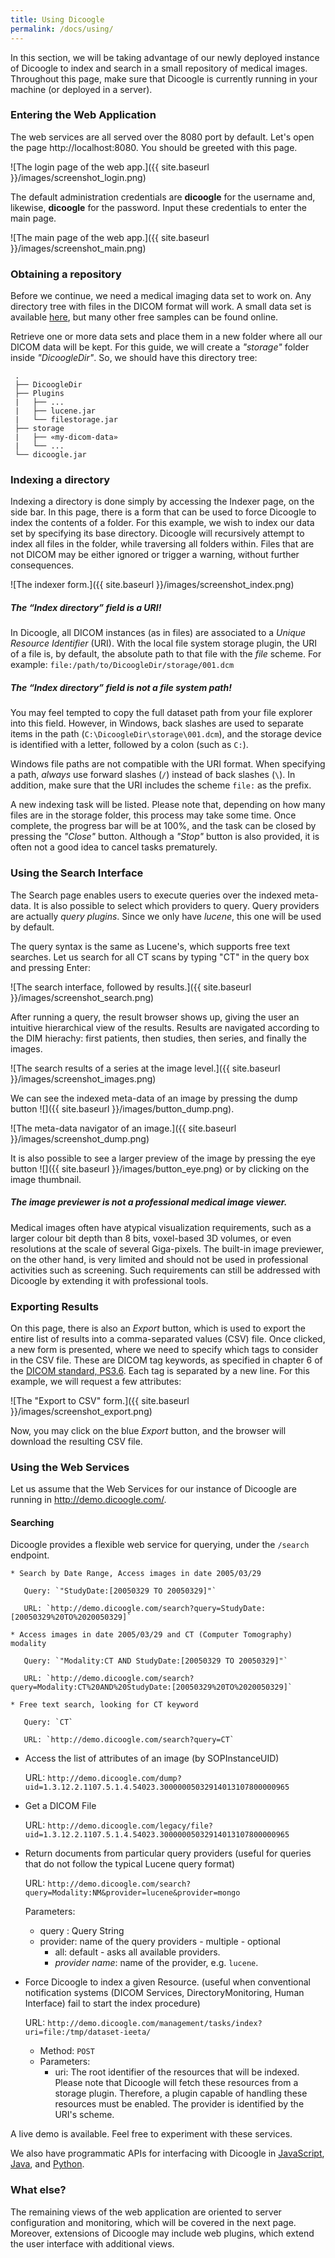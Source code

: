 ```yaml
---
title: Using Dicoogle
permalink: /docs/using/
---
```


In this section, we will be taking advantage of our newly deployed instance of Dicoogle to index and search in a small repository of medical images. Throughout this page, make sure that Dicoogle is currently running in your machine (or deployed in a server).

### Entering the Web Application

The web services are all served over the 8080 port by default. Let's open the page http://localhost:8080. You should be greeted with this page.

![The login page of the web app.]({{ site.baseurl }}/images/screenshot_login.png)

The default administration credentials are **dicoogle** for the username and, likewise, **dicoogle** for the password. Input these credentials to enter the main page.

![The main page of the web app.]({{ site.baseurl }}/images/screenshot_main.png)

### Obtaining a repository

Before we continue, we need a medical imaging data set to work on. Any directory tree with files in the DICOM format will work. A small data set is available [here](https://www.dropbox.com/sh/3enxs2h4h0m4ubz/AABqSdJ-OqPsR_CtcWeGMnBSa?dl=0), but many other free samples can be found online.

Retrieve one or more data sets and place them in a new folder where all our DICOM data will be kept. For this guide, we will create a _"storage"_ folder inside _"DicoogleDir"_. So, we should have this directory tree:

```
 .
 ├── DicoogleDir
 ├── Plugins
 |   ├── ...
 |   ├── lucene.jar
 |   └── filestorage.jar
 ├── storage
 |   ├── «my-dicom-data»
 |   └── ...
 └── dicoogle.jar
```

### Indexing a directory

Indexing a directory is done simply by accessing the Indexer page, on the side bar. In this page, there is a form that can be used to force Dicoogle to index the contents of a folder. For this example, we wish to index our data set by specifying its base directory. Dicoogle will recursively attempt to index all files in the folder, while traversing all folders within. Files that are not DICOM may be either ignored or trigger a warning, without further consequences.

![The indexer form.]({{ site.baseurl }}/images/screenshot_index.png)

<div class="note info">
  <h5>The “Index directory” field is a URI!</h5>
  <p>In Dicoogle, all DICOM instances (as in files) are associated to a <em>Unique Resource Identifier</em> (URI). With the local file system storage plugin, the URI of a file is, by default, the absolute path to that file with the <em>file</em> scheme. For example: <code>file:/path/to/DicoogleDir/storage/001.dcm</code>
  </p>
</div>

<div class="note warning">
  <h5>The “Index directory” field is not a file system path!</h5>
  <p>You may feel tempted to copy the full dataset path from your file explorer into this field. However, in Windows, back slashes are used to separate items in the path (<code>C:\DicoogleDir\storage\001.dcm</code>), and the storage device is identified with a letter, followed by a colon (such as <code>C:</code>).</p>
  
  <p> Windows file paths are not compatible with the URI format. When specifying a path, <em>always</em> use forward slashes (<code>/</code>) instead of back slashes (<code>\</code>). In addition, make sure that the URI includes the scheme <code>file:</code> as the prefix.</p>
</div>

A new indexing task will be listed. Please note that, depending on how many files are in the storage folder, this process may take some time.
Once complete, the progress bar will be at 100%, and the task can be closed by pressing the _"Close"_ button. Although a _"Stop"_ button is also provided, it is often not a good idea to cancel tasks prematurely.

### Using the Search Interface

The Search page enables users to execute queries over the indexed meta-data. It is also possible to select which providers to query. Query providers are actually _query plugins_. Since we only have _lucene_, this one will be used by default.

The query syntax is the same as Lucene's, which supports free text searches. Let us search for all CT scans by typing "CT" in the query box and pressing Enter:

![The search interface, followed by results.]({{ site.baseurl }}/images/screenshot_search.png)

After running a query, the result browser shows up, giving the user an intuitive hierarchical view of the results. Results are navigated according to the DIM hierachy: first patients, then studies, then series, and finally the images.

![The search results of a series at the image level.]({{ site.baseurl }}/images/screenshot_images.png)

We can see the indexed meta-data of an image by pressing the dump button ![]({{ site.baseurl }}/images/button_dump.png).

![The meta-data navigator of an image.]({{ site.baseurl }}/images/screenshot_dump.png)

It is also possible to see a larger preview of the image by pressing the eye button ![]({{ site.baseurl }}/images/button_eye.png) or by clicking on the image thumbnail.

<div class="note info">
  <h5>The image previewer is not a professional medical image viewer.</h5>
  <p>Medical images often have atypical visualization requirements, such as a larger colour bit depth than 8 bits, voxel-based 3D volumes, or even resolutions at the scale of several Giga-pixels. The built-in image previewer, on the other hand, is very limited and should not be used in professional activities such as screening. Such requirements can still be addressed with Dicoogle by extending it with professional tools.</p>
</div>

### Exporting Results

 On this page, there is also an _Export_ button, which is used to export the entire list of results into a comma-separated values (CSV) file. Once clicked, a new form is presented, where we need to specify which tags to consider in the CSV file. These are DICOM tag keywords, as specified in chapter 6 of the [DICOM standard, PS3.6](http://dicom.nema.org/medical/dicom/current/output/chtml/part06/chapter_6.html). Each tag is separated by a new line. For this example, we will request a few attributes:

![The "Export to CSV" form.]({{ site.baseurl }}/images/screenshot_export.png)

Now, you may click on the blue _Export_ button, and the browser will download the resulting CSV file.

### Using the Web Services

Let us assume that the Web Services for our instance of Dicoogle are running in http://demo.dicoogle.com/.
 
#### Searching

Dicoogle provides a flexible web service for querying, under the `/search` endpoint.
  
    * Search by Date Range, Access images in date 2005/03/29

       Query: `"StudyDate:[20050329 TO 20050329]"`
       
       URL: `http://demo.dicoogle.com/search?query=StudyDate:[20050329%20TO%2020050329]`
    
    * Access images in date 2005/03/29 and CT (Computer Tomography) modality
        
       Query: `"Modality:CT AND StudyDate:[20050329 TO 20050329]"`
       
       URL: `http://demo.dicoogle.com/search?query=Modality:CT%20AND%20StudyDate:[20050329%20TO%2020050329]`

    * Free text search, looking for CT keyword

       Query: `CT`
       
       URL: `http://demo.dicoogle.com/search?query=CT`

  * Access the list of attributes of an image (by SOPInstanceUID)

     URL: `http://demo.dicoogle.com/dump?uid=1.3.12.2.1107.5.1.4.54023.30000005032914013107800000965`
  
  * Get a DICOM File

     URL: `http://demo.dicoogle.com/legacy/file?uid=1.3.12.2.1107.5.1.4.54023.30000005032914013107800000965`

  * Return documents from particular query providers (useful for queries that do not follow the typical Lucene query format)
  
    URL: `http://demo.dicoogle.com/search?query=Modality:NM&provider=lucene&provider=mongo`
    
    Parameters:
      - query : Query String
      - provider: name of the query providers - multiple - optional
         - all: default - asks all available providers.
         - _provider name_: name of the provider, e.g. `lucene`.

  * Force Dicoogle to index a given Resource. (useful when conventional notification systems (DICOM Services, DirectoryMonitoring, Human Interface) fail to start the index procedure)

    URL: `http://demo.dicoogle.com/management/tasks/index?uri=file:/tmp/dataset-ieeta/`
    
    - Method: `POST`
    - Parameters:
      - uri: The root identifier of the resources that will be indexed. Please note that Dicoogle will fetch these resources from a storage plugin. Therefore, a plugin capable of handling these resources must be enabled. The provider is identified by the URI's scheme.

A live demo is available. Feel free to experiment with these services.

We also have programmatic APIs for interfacing with Dicoogle in [JavaScript](https://github.com/bioinformatics-ua/dicoogle-client-js), [Java](https://github.com/bioinformatics-ua/dicoogle-java), and [Python](https://github.com/bioinformatics-ua/dicoogle-python).

### What else?

The remaining views of the web application are oriented to server configuration and monitoring, which will be covered in the next page.
Moreover, extensions of Dicoogle may include web plugins, which extend the user interface with additional views.
